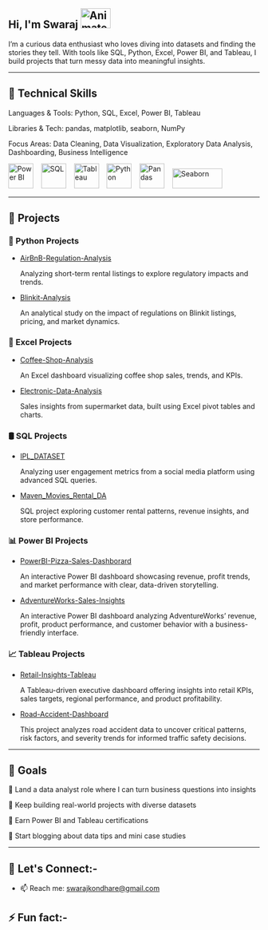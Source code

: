 
<!--
**Swaraj120599/swaraj120599** is a ✨ _special_ ✨ repository because its `README.md` (this file) appears on your GitHub profile.

Here are some ideas to get you started:

- 🔭 I’m currently working on ...
- 🌱 I’m currently learning ...
- 👯 I’m looking to collaborate on ...
- 🤔 I’m looking for help with ...
- 💬 Ask me about ...
- 📫 How to reach me: ...
- 😄 Pronouns: ...
- ⚡ Fun fact: ...
-->

##  Hi, I'm Swaraj  <img src="https://iam-weijie.github.io/wave/hand-emoji.svg" alt="Animated Emoji" width="60" height="40">
I’m a curious data enthusiast who loves diving into datasets and finding the stories they tell. With tools like SQL, Python, Excel, Power BI, and Tableau, I build projects that turn messy data into meaningful insights.
***
## 🔧 Technical Skills
Languages & Tools: Python, SQL, Excel, Power BI, Tableau

Libraries & Tech: pandas, matplotlib, seaborn, NumPy

Focus Areas: Data Cleaning, Data Visualization, Exploratory Data Analysis, Dashboarding, Business Intelligence

<p>

  <!-- Power BI -->
  <img src="https://upload.wikimedia.org/wikipedia/commons/c/cf/New_Power_BI_Logo.svg" alt="Power BI" width="50" height="50"/>
  &nbsp;&nbsp;

  <!-- SQL (MySQL as representative) -->
  <img src="https://cdn.jsdelivr.net/gh/devicons/devicon/icons/mysql/mysql-original.svg" alt="SQL" width="50" height="50"/>
  &nbsp;&nbsp;

  <!-- Tableau -->
  <img src="https://upload.wikimedia.org/wikipedia/commons/4/4b/Tableau_Logo.png" alt="Tableau" width="50" height="50"/>
  &nbsp;&nbsp;

  <!-- Python -->
  <img src="https://cdn.jsdelivr.net/gh/devicons/devicon/icons/python/python-original.svg" alt="Python" width="50" height="50"/>
  &nbsp;&nbsp;

  <!-- Pandas -->
  <img src="https://raw.githubusercontent.com/simple-icons/simple-icons/develop/icons/pandas.svg" alt="Pandas" width="50" height="50"/>
  &nbsp;&nbsp;

  <!-- Seaborn -->
  <img src="https://seaborn.pydata.org/_static/logo-wide-lightbg.svg" alt="Seaborn" width="100" height="40"/>
</p>



***

## 📂 Projects

### 🐍 Python Projects
- [AirBnB-Regulation-Analysis](https://github.com/Swaraj120599/AirBnB-Regulation-Analysis)

  Analyzing short-term rental listings to explore regulatory impacts and trends.

- [Blinkit-Analysis](https://github.com/Swaraj120599/Blinkit-Analysis)
  
  An analytical study on the impact of regulations on Blinkit listings, pricing, and market dynamics.

### 🧮 Excel Projects
- [Coffee-Shop-Analysis](https://github.com/Swaraj120599/Coffee-Shop-Analysis)
  
   An Excel dashboard visualizing coffee shop sales, trends, and KPIs.

- [Electronic-Data-Analysis](https://github.com/Swaraj120599/Electronic-Data-Analysis)
  
   Sales insights from supermarket data, built using Excel pivot tables and charts.

### 🛢 SQL Projects
- [IPL_DATASET](https://github.com/Swaraj120599/IPL_DATASET)

  Analyzing user engagement metrics from a social media platform using advanced SQL queries.

- [Maven_Movies_Rental_DA](https://github.com/Swaraj120599/Maven_Movies_Rental_DA)

  SQL project exploring customer rental patterns, revenue insights, and store performance.

### 📊 Power BI Projects
- [PowerBI-Pizza-Sales-Dashborard](https://github.com/Swaraj120599/PowerBI-Pizza-Sales-Dashborard)
  
  An interactive Power BI dashboard showcasing revenue, profit trends, and market performance with clear, data-driven storytelling.

- [AdventureWorks-Sales-Insights](https://github.com/Swaraj120599/AdventureWorks-Sales-Insights)
  
   An interactive Power BI dashboard analyzing AdventureWorks’ revenue, profit, product performance, and customer behavior with a business-friendly interface.

### 📈 Tableau Projects
- [Retail-Insights-Tableau](https://github.com/Swaraj120599/Retail-Insights-Tableau)

  A Tableau-driven executive dashboard offering insights into retail KPIs, sales targets, regional performance, and product profitability.

- [Road-Accident-Dashboard](https://github.com/Swaraj120599/Road-Accident-Dashboard)

   This project analyzes road accident data to uncover critical patterns, risk factors, and severity trends for informed traffic safety decisions.
***
## 🎯 Goals
📌 Land a data analyst role where I can turn business questions into insights

📌 Keep building real-world projects with diverse datasets

📌 Earn Power BI and Tableau certifications

📌 Start blogging about data tips and mini case studies
***

## 🤝 Let's Connect:-
- 📫 Reach me: swarajkondhare@gmail.com

## ⚡ Fun fact:- 
